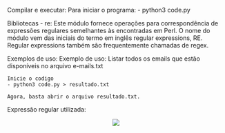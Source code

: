 Compilar e executar:
	Para iniciar o programa:
	- python3 code.py

Bibliotecas
	- re:  Este módulo fornece operações para correspondência de expressões regulares semelhantes às encontradas em Perl. O nome do módulo vem das iniciais do termo em inglês regular expressions, RE. Regular expressions também são frequentemente chamadas de regex.

Exemplos de uso: 
	Exemplo de uso: Listar todos os emails que estão disponíveis no arquivo e-mails.txt

  	Inicie o codigo
  	- python3 code.py > resultado.txt

  	Agora, basta abrir o arquivo resultado.txt.

Expressão regular utilizada:
<p align="center">
    <img src="img/expressao.png" />
</p>